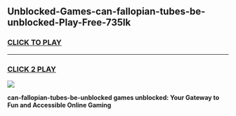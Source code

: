 
## Unblocked-Games-can-fallopian-tubes-be-unblocked-Play-Free-735lk
<h3>
<a href="https://premium76.site?title=can-fallopian-tubes-be-unblocked&ref=18A1">CLICK TO PLAY</a></h3>
<hr>

<h3>
<a href="https://premium76.site?title=can-fallopian-tubes-be-unblocked&ref=18A1">CLICK 2 PLAY</a>
  
</h3>

<a href="https://premium76.site?title=can-fallopian-tubes-be-unblocked&ref=18A1"><img src="https://clearcache.store/games.png"></a>


**can-fallopian-tubes-be-unblocked games unblocked: Your Gateway to Fun and Accessible Online Gaming**
